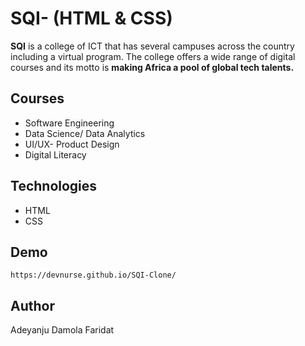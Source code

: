 # SQI- (HTML & CSS)

**SQI** is a college of ICT that has several campuses across the country including a virtual program. The college offers a wide range of digital courses and its motto is **making Africa a pool of global tech talents.** 

## Courses
- Software Engineering
- Data Science/ Data Analytics
- UI/UX- Product Design
- Digital Literacy 

## Technologies
- HTML
- CSS

## Demo
```
https://devnurse.github.io/SQI-Clone/
```

## Author
Adeyanju Damola Faridat